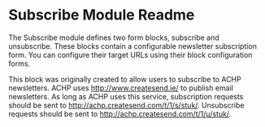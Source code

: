 Subscribe Module Readme
=======================

The Subscribe module defines two form blocks, subscribe and
unsubscribe. These blocks contain a configurable newsletter
subscription form. You can configure their target URLs using their
block configuration forms.

This block was originally created to allow users to subscribe to ACHP
newsletters. ACHP uses http://www.createsend.ie/ to publish email
newsletters. As long as ACHP uses this service, subscription requests
should be sent to http://achp.createsend.com/t/1/s/stuk/. Unsubscribe
requests should be sent to http://achp.createsend.com/t/1/u/stuk/.
